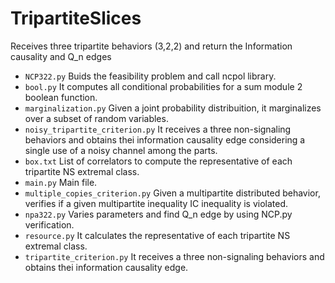# TripartiteSlices
Receives three tripartite behaviors (3,2,2) and return the Information causality and Q_n edges
 * `NCP322.py` Buids the feasibility problem and call ncpol library.
 * `bool.py` It computes all conditional probabilities for a sum module 2 boolean function.
 * `marginalization.py` Given a joint probability distribuition, it marginalizes over a subset of random variables.
 * `noisy_tripartite_criterion.py`  It receives a three non-signaling behaviors and obtains thei information causality
    edge considering a single use of a noisy channel among the parts.
 * `box.txt` List of correlators to compute the representative of each tripartite NS extremal class.
 * `main.py` Main file.
 * `multiple_copies_criterion.py` Given a multipartite distributed behavior, verifies if a given multipartite inequality IC inequality is violated.
 * `npa322.py` Varies parameters and find Q_n edge by using NCP.py verification.
 * `resource.py` It calculates the representative of each tripartite NS extremal class.
 * `tripartite_criterion.py` It receives a three non-signaling behaviors and obtains thei information causality edge.
